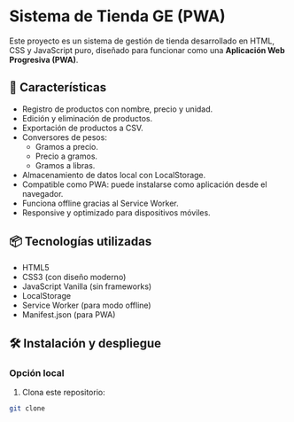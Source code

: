# Sistema de Tienda GE (PWA)

Este proyecto es un sistema de gestión de tienda desarrollado en HTML, CSS y JavaScript puro, diseñado para funcionar como una **Aplicación Web Progresiva (PWA)**.

## 🚀 Características

- Registro de productos con nombre, precio y unidad.
- Edición y eliminación de productos.
- Exportación de productos a CSV.
- Conversores de pesos:
  - Gramos a precio.
  - Precio a gramos.
  - Gramos a libras.
- Almacenamiento de datos local con LocalStorage.
- Compatible como PWA: puede instalarse como aplicación desde el navegador.
- Funciona offline gracias al Service Worker.
- Responsive y optimizado para dispositivos móviles.
  
## 📦 Tecnologías utilizadas

- HTML5
- CSS3 (con diseño moderno)
- JavaScript Vanilla (sin frameworks)
- LocalStorage
- Service Worker (para modo offline)
- Manifest.json (para PWA)
  
## 🛠 Instalación y despliegue

### Opción local

1. Clona este repositorio:

```bash
git clone 
